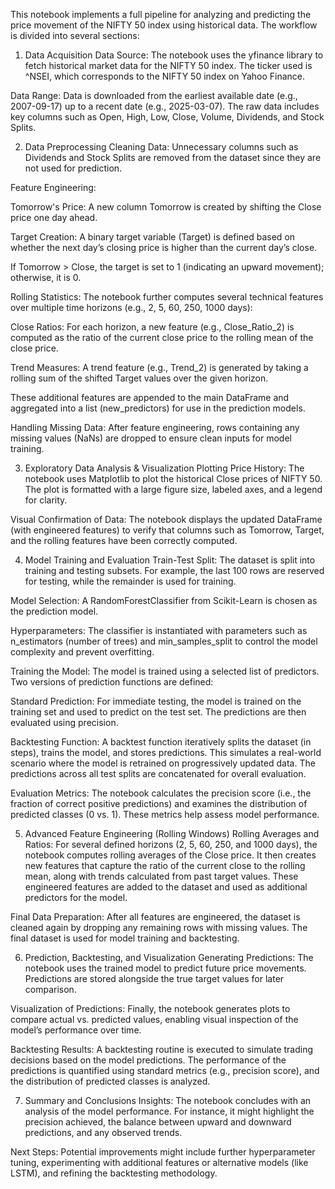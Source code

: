 This notebook implements a full pipeline for analyzing and predicting the price movement of the NIFTY 50 index using historical data. The workflow is divided into several sections:

1. Data Acquisition
Data Source:
The notebook uses the yfinance library to fetch historical market data for the NIFTY 50 index.
The ticker used is ^NSEI, which corresponds to the NIFTY 50 index on Yahoo Finance.

Data Range:
Data is downloaded from the earliest available date (e.g., 2007-09-17) up to a recent date (e.g., 2025-03-07).
The raw data includes key columns such as Open, High, Low, Close, Volume, Dividends, and Stock Splits.

2. Data Preprocessing
Cleaning Data:
Unnecessary columns such as Dividends and Stock Splits are removed from the dataset since they are not used for prediction.

Feature Engineering:

Tomorrow's Price:
A new column Tomorrow is created by shifting the Close price one day ahead.

Target Creation:
A binary target variable (Target) is defined based on whether the next day’s closing price is higher than the current day’s close.

If Tomorrow > Close, the target is set to 1 (indicating an upward movement); otherwise, it is 0.

Rolling Statistics:
The notebook further computes several technical features over multiple time horizons (e.g., 2, 5, 60, 250, 1000 days):

Close Ratios:
For each horizon, a new feature (e.g., Close_Ratio_2) is computed as the ratio of the current close price to the rolling mean of the close price.

Trend Measures:
A trend feature (e.g., Trend_2) is generated by taking a rolling sum of the shifted Target values over the given horizon.

These additional features are appended to the main DataFrame and aggregated into a list (new_predictors) for use in the prediction models.

Handling Missing Data:
After feature engineering, rows containing any missing values (NaNs) are dropped to ensure clean inputs for model training.

3. Exploratory Data Analysis & Visualization
Plotting Price History:
The notebook uses Matplotlib to plot the historical Close prices of NIFTY 50. The plot is formatted with a large figure size, labeled axes, and a legend for clarity.

Visual Confirmation of Data:
The notebook displays the updated DataFrame (with engineered features) to verify that columns such as Tomorrow, Target, and the rolling features have been correctly computed.

4. Model Training and Evaluation
Train-Test Split:
The dataset is split into training and testing subsets. For example, the last 100 rows are reserved for testing, while the remainder is used for training.

Model Selection:
A RandomForestClassifier from Scikit-Learn is chosen as the prediction model.

Hyperparameters:
The classifier is instantiated with parameters such as n_estimators (number of trees) and min_samples_split to control the model complexity and prevent overfitting.

Training the Model:
The model is trained using a selected list of predictors. Two versions of prediction functions are defined:

Standard Prediction:
For immediate testing, the model is trained on the training set and used to predict on the test set. The predictions are then evaluated using precision.

Backtesting Function:
A backtest function iteratively splits the dataset (in steps), trains the model, and stores predictions. This simulates a real-world scenario where the model is retrained on progressively updated data. The predictions across all test splits are concatenated for overall evaluation.

Evaluation Metrics:
The notebook calculates the precision score (i.e., the fraction of correct positive predictions) and examines the distribution of predicted classes (0 vs. 1). These metrics help assess model performance.

5. Advanced Feature Engineering (Rolling Windows)
Rolling Averages and Ratios:
For several defined horizons (2, 5, 60, 250, and 1000 days), the notebook computes rolling averages of the Close price.
It then creates new features that capture the ratio of the current close to the rolling mean, along with trends calculated from past target values.
These engineered features are added to the dataset and used as additional predictors for the model.

Final Data Preparation:
After all features are engineered, the dataset is cleaned again by dropping any remaining rows with missing values. The final dataset is used for model training and backtesting.

6. Prediction, Backtesting, and Visualization
Generating Predictions:
The notebook uses the trained model to predict future price movements. Predictions are stored alongside the true target values for later comparison.

Visualization of Predictions:
Finally, the notebook generates plots to compare actual vs. predicted values, enabling visual inspection of the model’s performance over time.

Backtesting Results:
A backtesting routine is executed to simulate trading decisions based on the model predictions. The performance of the predictions is quantified using standard metrics (e.g., precision score), and the distribution of predicted classes is analyzed.

7. Summary and Conclusions
Insights:
The notebook concludes with an analysis of the model performance. For instance, it might highlight the precision achieved, the balance between upward and downward predictions, and any observed trends.

Next Steps:
Potential improvements might include further hyperparameter tuning, experimenting with additional features or alternative models (like LSTM), and refining the backtesting methodology.


